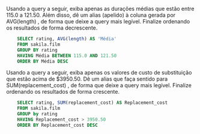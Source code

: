 Usando a query a seguir, exiba apenas as durações médias que estão entre 115.0 a 121.50. Além disso, dê um alias (apelido) à coluna gerada por AVG(length) , de forma que deixe a query mais legível. Finalize ordenando os resultados de forma decrescente.

```sql
    SELECT rating, AVG(length) AS 'Média'
    FROM sakila.film
    GROUP BY rating
    HAVING Média BETWEEN 115.0 AND 121.50
    ORDER BY Média DESC
```


Usando a query a seguir, exiba apenas os valores de custo de substituição que estão acima de $3950.50. Dê um alias que faça sentido para SUM(replacement_cost) , de forma que deixe a query mais legível. Finalize ordenando os resultados de forma crescente.



```sql
    SELECT rating, SUM(replacement_cost) AS Replacement_cost
    FROM sakila.film
    GROUP by rating
    HAVING Replacement_cost > 3950.50
    ORDER BY Replacement_cost DESC
```